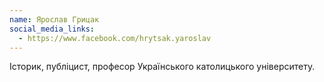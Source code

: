 ```yaml
---
name: Ярослав Грицак
social_media_links:
  - https://www.facebook.com/hrytsak.yaroslav
---
```


Історик, публіцист, професор Українського католицького університету.
